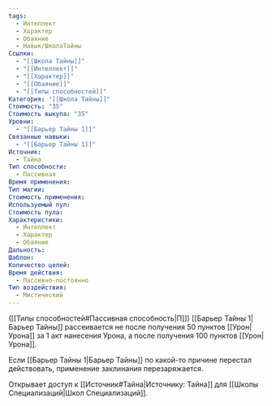 ```yaml
---
tags:
  - Интеллект
  - Характер
  - Обаяние
  - Навык/ШколаТайны
Ссылки:
  - "[[Школа Тайны]]"
  - "[[Интеллект]]"
  - "[[Характер]]"
  - "[[Обаяние]]"
  - "[[Типы способностей]]"
Категория: "[[Школа Тайны]]"
Стоимость: "35"
Стоимость выкупа: "35"
Уровни:
  - "[[Барьер Тайны 1]]"
Связанные навыки:
  - "[[Барьер Тайны 1]]"
Источник:
  - Тайна
Тип способности:
  - Пассивная
Время применения: 
Тип магии: 
Стоимость применения: 
Используемый пул: 
Стоимость пула: 
Характеристики:
  - Интеллект
  - Характер
  - Обаяние
Дальность: 
Шаблон: 
Количество целей: 
Время действия:
  - Пассивно-постоянно
Тип воздействия:
  - Мистический
---
```

([[Типы способностей#Пассивная способность|П]]) [[Барьер Тайны 1|Барьер Тайны]] рассеивается не после получения 50 пунктов [[Урон|Урона]] за 1 акт нанесения Урона, а после получения 100 пунктов [[Урон|Урона]]. 

Если [[Барьер Тайны 1|Барьер Тайны]] по какой-то причине перестал действовать, применение заклинания перезаряжается. 

Открывает доступ к [[Источник#Тайна|Источнику: Тайна]] для [[Школы Специализаций|Школ Специализаций]]. 